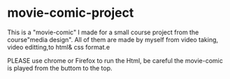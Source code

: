 # movie-comic-project
This is a "movie-comic" I made for a small course project from the course"media design".
All of them are made by myself from video taking, video editting,to html& css format.e 

PLEASE use chrome or Firefox to run the Html, 
be careful the movie-comic is played from the buttom to the top.
